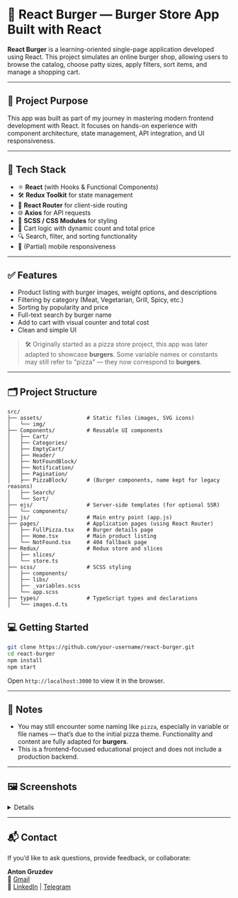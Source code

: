 # 🍔 React Burger — Burger Store App Built with React

**React Burger** is a learning-oriented single-page application developed using React. This project simulates an online burger shop, allowing users to browse the catalog, choose patty sizes, apply filters, sort items, and manage a shopping cart.

---

## 🚀 Project Purpose

This app was built as part of my journey in mastering modern frontend development with React. It focuses on hands-on experience with component architecture, state management, API integration, and UI responsiveness.

---

## 🔧 Tech Stack

- ⚛️ **React** (with Hooks & Functional Components)
- 🛠 **Redux Toolkit** for state management
- 🔁 **React Router** for client-side routing
- 🌐 **Axios** for API requests
- 🎨 **SCSS / CSS Modules** for styling
- 🛒 Cart logic with dynamic count and total price
- 🔍 Search, filter, and sorting functionality
- 📱 (Partial) mobile responsiveness

---

## ✅ Features

- Product listing with burger images, weight options, and descriptions
- Filtering by category (Meat, Vegetarian, Grill, Spicy, etc.)
- Sorting by popularity and price
- Full-text search by burger name
- Add to cart with visual counter and total cost
- Clean and simple UI
> 🛠 Originally started as a pizza store project, this app was later adapted to showcase **burgers**. Some variable names or constants may still refer to "pizza" — they now correspond to **burgers**.

---

## 🗂 Project Structure

```
src/
├── assets/              # Static files (images, SVG icons)
│   └── img/
├── Components/          # Reusable UI components
│   ├── Cart/
│   ├── Categories/
│   ├── EmptyCart/
│   ├── Header/
│   ├── NotFoundBlock/
│   ├── Notification/
│   ├── Pagination/
│   ├── PizzaBlock/      # (Burger components, name kept for legacy reasons)
│   ├── Search/
│   └── Sort/
├── ejs/                 # Server-side templates (for optional SSR)
│   └── components/
├── js/                  # Main entry point (app.js)
├── pages/               # Application pages (using React Router)
│   ├── FullPizza.tsx    # Burger details page
│   ├── Home.tsx         # Main product listing
│   └── NotFound.tsx     # 404 fallback page
├── Redux/               # Redux store and slices
│   ├── slices/
│   └── store.ts
├── scss/                # SCSS styling
│   ├── components/
│   ├── libs/
│   ├── _variables.scss
│   └── app.scss
├── types/               # TypeScript types and declarations
│   └── images.d.ts
```

## 💻 Getting Started

```bash
git clone https://github.com/your-username/react-burger.git
cd react-burger
npm install
npm start
```

Open `http://localhost:3000` to view it in the browser.

---

## 📝 Notes

- You may still encounter some naming like `pizza`, especially in variable or file names — that’s due to the initial pizza theme. Functionality and content are fully adapted for **burgers**.
- This is a frontend-focused educational project and does not include a production backend.

---


## 🖼 Screenshots

<details>

## 🏠 Home Page  
Browse all available burgers with filters and search functionality.

![image](https://github.com/user-attachments/assets/754bb48a-b039-471c-a874-c5907cd7fdf8)


### 🛒 Cart Page  
Review and manage selected items with real-time price calculation.
![image](https://github.com/user-attachments/assets/c929a33b-7145-4290-937e-20e86b4a3716)
![image](https://github.com/user-attachments/assets/e8b9a49a-5128-4826-8eff-188019e8b010)

> Make sure to place your screenshots in a `/screenshots` folder inside your project root or `/public` if you are using Create React App.
</details>

---

## 📬 Contact

If you’d like to ask questions, provide feedback, or collaborate:

**Anton Gruzdev**  
📧 [Gmail](mailto:evelsonanton@gmail.com)  
🔗 [LinkedIn](https://www.linkedin.com/in/evelson/) | [Telegram](https://t.me/evelsonwrs)
